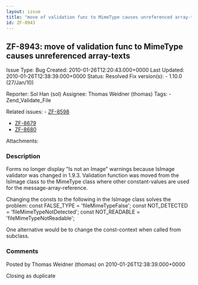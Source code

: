 ```yaml
---
layout: issue
title: "move of validation func to MimeType causes unreferenced array-texts"
id: ZF-8943
---
```


ZF-8943: move of validation func to MimeType causes unreferenced array-texts
----------------------------------------------------------------------------

 Issue Type: Bug Created: 2010-01-26T12:20:43.000+0000 Last Updated: 2010-01-26T12:38:39.000+0000 Status: Resolved Fix version(s): - 1.10.0 (27/Jan/10)
 
 Reporter:  Sol Han (sol)  Assignee:  Thomas Weidner (thomas)  Tags: - Zend\_Validate\_File
 
 Related issues: - [ZF-8598](/issues/browse/ZF-8598)
- [ZF-8679](/issues/browse/ZF-8679)
- [ZF-8680](/issues/browse/ZF-8680)
 
 Attachments: 
### Description

Forms no longer display "Is not an Image" warnings because IsImage validator was changed in 1.9.3. Validation function was moved from the IsImage class to the MimeType class where other constant-values are used for the message-array-reference.

Changing the consts to the following in the IsImage class solves the problem: const FALSE\_TYPE = 'fileMimeTypeFalse'; const NOT\_DETECTED = 'fileMimeTypeNotDetected'; const NOT\_READABLE = 'fileMimeTypeNotReadable';

One alternative would be to change the const-context when called from subclass.

 

 

### Comments

Posted by Thomas Weidner (thomas) on 2010-01-26T12:38:39.000+0000

Closing as duplicate

 

 